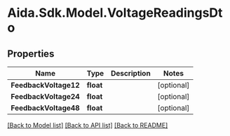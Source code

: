 # Aida.Sdk.Model.VoltageReadingsDto

## Properties

Name | Type | Description | Notes
------------ | ------------- | ------------- | -------------
**FeedbackVoltage12** | **float** |  | [optional] 
**FeedbackVoltage24** | **float** |  | [optional] 
**FeedbackVoltage48** | **float** |  | [optional] 

[[Back to Model list]](../README.md#documentation-for-models) [[Back to API list]](../README.md#documentation-for-api-endpoints) [[Back to README]](../README.md)

